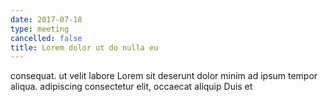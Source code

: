 ```yaml
---
date: 2017-07-18
type: meeting
cancelled: false
title: Lorem dolor ut do nulla eu
---
```

consequat. ut velit labore Lorem sit deserunt dolor minim ad ipsum tempor aliqua. adipiscing consectetur elit, occaecat aliquip Duis et